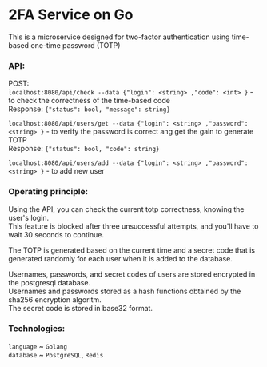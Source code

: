 # 2FA Service on Go

This is a microservice designed for two-factor authentication using time-based one-time password (TOTP)

### API:
POST:  
`localhost:8080/api/check --data {"login": <string> ,"code": <int> }` - to check the correctness of the time-based code  
Response: `{"status": bool, "message": string}`  
  
`localhost:8080/api/users/get --data {"login": <string> ,"password": <string> }` - to verify the password is correct ang get the gain to generate TOTP  
Response: `{"status": bool, "code": string}`  
  
`localhost:8080/api/users/add --data {"login": <string> ,"password": <string> }` - to add new user  

### Operating principle:
Using the API, you can check the current totp correctness, knowing the user's login.  
This feature is blocked after three unsuccessful attempts, and you'll have to wait 30 seconds to continue.  
  
The TOTP is generated based on the current time and a secret code that is generated randomly for each user when it is added to the database.  
  
Usernames, passwords, and secret codes of users are stored encrypted in the postgresql database.  
Usernames and passwords stored as a hash functions obtained by the sha256 encryption algoritm.  
The secret code is stored in base32 format.


### Technologies:
`language` ~ `Golang`  
`database` ~ `PostgreSQL`, `Redis`  